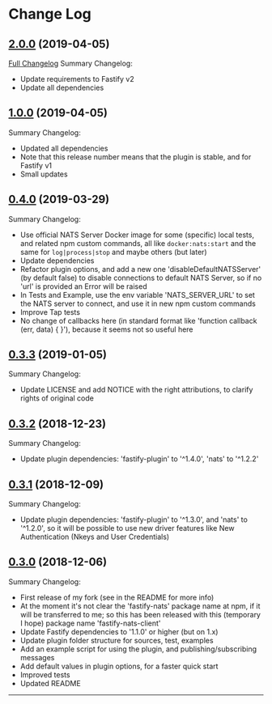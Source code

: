 # Change Log

## [2.0.0](https://github.com/smartiniOnGitHub/fastify-nats-client/releases/tag/2.0.0) (2019-04-05)
[Full Changelog](https://github.com/smartiniOnGitHub/fastify-nats-client/compare/1.0.0...2.0.0)
Summary Changelog:
- Update requirements to Fastify v2
- Update all dependencies

## [1.0.0](https://github.com/smartiniOnGitHub/fastify-nats-client/releases/tag/1.0.0) (2019-04-05)
Summary Changelog:
- Updated all dependencies
- Note that this release number means that the plugin is stable, 
  and for Fastify v1
- Small updates

## [0.4.0](https://github.com/smartiniOnGitHub/fastify-nats-client/releases/tag/0.4.0) (2019-03-29)
Summary Changelog:
- Use official NATS Server Docker image for some (specific) local tests, 
  and related npm custom commands, all like `docker:nats:start` 
  and the same for `log|process|stop` and maybe others (but later)
- Update dependencies
- Refactor plugin options, and add a new one 'disableDefaultNATSServer' 
  (by default false) to disable connections to default NATS Server, 
  so if no 'url' is provided an Error will be raised
- In Tests and Example, use the env variable 'NATS_SERVER_URL' 
  to set the NATS server to connect, and use it in new npm custom commands
- Improve Tap tests
- No change of callbacks here (in standard format like 
  'function callback (err, data) { }'), because it seems not so useful here

## [0.3.3](https://github.com/smartiniOnGitHub/fastify-nats-client/releases/tag/0.3.3) (2019-01-05)
Summary Changelog:
- Update LICENSE and add NOTICE with the right attributions, 
  to clarify rights of original code

## [0.3.2](https://github.com/smartiniOnGitHub/fastify-nats-client/releases/tag/0.3.2) (2018-12-23)
Summary Changelog:
- Update plugin dependencies: 'fastify-plugin' to '^1.4.0', 'nats' to '^1.2.2'

## [0.3.1](https://github.com/smartiniOnGitHub/fastify-nats-client/releases/tag/0.3.1) (2018-12-09)
Summary Changelog:
- Update plugin dependencies: 'fastify-plugin' to '^1.3.0', 
  and 'nats' to '^1.2.0', so it will be possible to use new driver features 
  like New Authentication (Nkeys and User Credentials)

## [0.3.0](https://github.com/smartiniOnGitHub/fastify-nats-client/releases/tag/0.3.0) (2018-12-06)
Summary Changelog:
- First release of my fork (see in the README for more info)
- At the moment it's not clear the 'fastify-nats' package name at npm, if it will be transferred to me; 
  so this has been released with this (temporary I hope) package name 'fastify-nats-client'
- Update Fastify dependencies to '1.1.0' or higher (but on 1.x)
- Update plugin folder structure for sources, test, examples
- Add an example script for using the plugin, and publishing/subscribing messages
- Add default values in plugin options, for a faster quick start
- Improved tests
- Updated README


----
